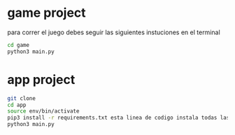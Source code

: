 # game project

para correr el juego debes seguir las siguientes instuciones en el terminal
``` sh
cd game 
python3 main.py
```


# app project
``` sh
git clone
cd app
source env/bin/activate
pip3 install -r requirements.txt esta linea de codigo instala todas las dependencias que se necesitan
python3 main.py
```